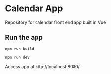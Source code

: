 # Calendar App

Repository for calendar front end app built in Vue

## Run the app

`npm run build`

`npm run dev`

Access app at http://localhost:8080/
